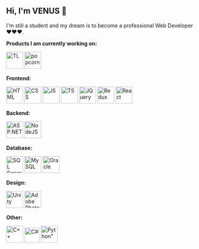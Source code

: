 ## Hi, I'm VENUS 👋
I'm still a student and my dream is to become a professional Web Developer ❤️❤️❤️. 

**Products I am currently working on:**
<div>
<img src="https://github.com/VenusakaVXT/VenusakaVXT/assets/125566811/d5dd5555-9944-46e4-9bc8-14548fe32c01" alt="TL" width="45" height="45">
<img src="https://o.remove.bg/downloads/d4f2e4cc-8b57-46a3-9d7e-5bbc490401e8/263502634-8a26791d-4219-4c43-9819-34b978a2ab24-removebg-preview.png" alt="popcorn" width="45" height="45">
</div>

**Frontend:**
<div>
<img src="https://cdn-icons-png.flaticon.com/512/732/732212.png" alt="HTML" width="45" height="45">
<img src="https://upload.wikimedia.org/wikipedia/commons/thumb/6/62/CSS3_logo.svg/800px-CSS3_logo.svg.png" alt="CSS" width="45" height="45">
<img src="https://cdn-icons-png.flaticon.com/512/5968/5968292.png" alt="JS" width="45" height="45">
<img src="https://static-00.iconduck.com/assets.00/typescript-icon-icon-1024x1024-vh3pfez8.png" alt="TS" width="45" height="45">
<img src="https://cdn.iconscout.com/icon/free/png-256/free-jquery-8-1175153.png" alt="JQuery" width="45" height="45">
<img src="https://cdn.freebiesupply.com/logos/large/2x/redux-logo-svg-vector.svg" alt="Redux" width="45" height="45">
<img src="https://upload.wikimedia.org/wikipedia/commons/thumb/a/a7/React-icon.svg/2300px-React-icon.svg.png" alt="React" width="45" height="45">
</div>

**Backend:**
<div>
<img src="https://qph.cf2.quoracdn.net/main-qimg-3cfbd1b045b7727351ff8871862e07a8" alt="ASP.NET" width="45" height="45">
<img src="https://e7.pngegg.com/pngimages/301/171/png-clipart-node-js-javascript-software-developer-computer-icons-angularjs-others-miscellaneous-text-thumbnail.png" alt="NodeJS" width="45" height="45">
</div>

**Database:**
<div>
<img src="https://uxwing.com/wp-content/themes/uxwing/download/brands-and-social-media/sql-server-icon.png" alt="SQL Server" width="45" height="45">
<img src="https://e7.pngegg.com/pngimages/747/798/png-clipart-mysql-mysql.png" alt="MySQL" width="45" height="45">
<img src="https://www.pngitem.com/pimgs/m/718-7189867_oracle-logo-png-transparent-png.png" alt="Oracle" width="45" height="45">
</div>

**Design:**
<div>
<img src="https://encrypted-tbn0.gstatic.com/images?q=tbn:ANd9GcRJAV3Kr0iiiHNiXUayS6HwYjN7g9pghV99dH4sN0V1IvrVM492G_XFRIyT8uzLs4BSzI8&usqp=CAU" alt="Unity" width="45" height="45">
<img src="https://upload.wikimedia.org/wikipedia/commons/thumb/a/af/Adobe_Photoshop_CC_icon.svg/1051px-Adobe_Photoshop_CC_icon.svg.png" alt="Adobe Photoshop" width="45" height="45">
</div>

**Other:**
<div>
<img src="https://cdn-icons-png.flaticon.com/512/6132/6132222.png" alt="C++" width="45" height="45">
<img src="https://static-00.iconduck.com/assets.00/c-sharp-c-icon-1822x2048-wuf3ijab.png" alt="C#" width="40" height="40">
<img src="https://cdn4.iconfinder.com/data/icons/logos-and-brands/512/267_Python_logo-512.png" alt=Python" width="45" height="45">
</div>
